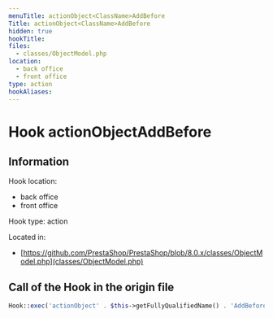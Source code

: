 ```yaml
---
menuTitle: actionObject<ClassName>AddBefore
Title: actionObject<ClassName>AddBefore
hidden: true
hookTitle: 
files:
  - classes/ObjectModel.php
location:
  - back office
  - front office
type: action
hookAliases:
---
```


# Hook actionObject<ClassName>AddBefore

## Information

Hook location:
  - back office
  - front office

Hook type: action

Located in: 
  - [https://github.com/PrestaShop/PrestaShop/blob/8.0.x/classes/ObjectModel.php](classes/ObjectModel.php)

## Call of the Hook in the origin file

```php
Hook::exec('actionObject' . $this->getFullyQualifiedName() . 'AddBefore', ['object' => $this]);
```